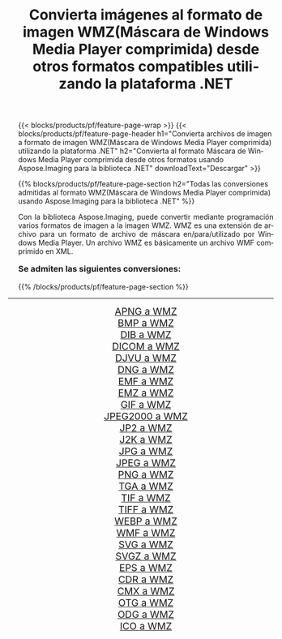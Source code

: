 ﻿---
title: Convierta imágenes al formato de imagen WMZ(Máscara de Windows Media Player comprimida) desde otros formatos compatibles utilizando la plataforma .NET 
weight: 3920
url: /es/net/conversion/to/wmz/ 
lang: es
langdirlevel: 2
locales: zh-hans,ja,it,ru,de,es,fr,nl,id,lt,pl,pt,vi,tr,ko,zh-hant,ar,hi,th,sv,cs,uk,he
description: Usando Aspose.Imaging para la biblioteca .NET, es fácil convertir a WMZ(Máscara de Windows Media Player comprimida) desde otros formatos de imagen compatibles
---

{{< blocks/products/pf/feature-page-wrap >}}
{{< blocks/products/pf/feature-page-header h1="Convierta archivos de imagen a formato de imagen WMZ(Máscara de Windows Media Player comprimida) utilizando la plataforma .NET" h2="Convierta al formato Máscara de Windows Media Player comprimida desde otros formatos usando Aspose.Imaging para la biblioteca .NET" downloadText="Descargar" >}}


{{% blocks/products/pf/feature-page-section  h2="Todas las conversiones admitidas al formato WMZ(Máscara de Windows Media Player comprimida) usando Aspose.Imaging para la biblioteca .NET" %}}
<p align=justify>Con la biblioteca Aspose.Imaging, puede convertir mediante programación varios formatos de imagen a la imagen WMZ. WMZ es una extensión de archivo para un formato de archivo de máscara en/para/utilizado por Windows Media Player. Un archivo WMZ es básicamente un archivo WMF comprimido en XML. </p>
<h3 style="margin-top:16px;">
Se admiten las siguientes conversiones:
</h3>
{{% /blocks/products/pf/feature-page-section %}}
<div class="container-fluid productfamilypage bg-gray">
    <div class="convertypes bg-gray agp-content section">
        <div class="container">
		<hr style="margin-left:-20px;"/>
		<div class="row other-converters" style="gap: 10px;font-size: 19px;text-align:center;">
		    <div class='col-md-3 other-converter remove-lp remove-rp'><a href="/imaging/es/net/conversion/apng-to-wmz/" style="padding:15px;">APNG a WMZ</a></div>
<div class='col-md-3 other-converter remove-lp remove-rp'><a href="/imaging/es/net/conversion/bmp-to-wmz/" style="padding:15px;">BMP a WMZ</a></div>
<div class='col-md-3 other-converter remove-lp remove-rp'><a href="/imaging/es/net/conversion/dib-to-wmz/" style="padding:15px;">DIB a WMZ</a></div>
<div class='col-md-3 other-converter remove-lp remove-rp'><a href="/imaging/es/net/conversion/dicom-to-wmz/" style="padding:15px;">DICOM a WMZ</a></div>
<div class='col-md-3 other-converter remove-lp remove-rp'><a href="/imaging/es/net/conversion/djvu-to-wmz/" style="padding:15px;">DJVU a WMZ</a></div>
<div class='col-md-3 other-converter remove-lp remove-rp'><a href="/imaging/es/net/conversion/dng-to-wmz/" style="padding:15px;">DNG a WMZ</a></div>
<div class='col-md-3 other-converter remove-lp remove-rp'><a href="/imaging/es/net/conversion/emf-to-wmz/" style="padding:15px;">EMF a WMZ</a></div>
<div class='col-md-3 other-converter remove-lp remove-rp'><a href="/imaging/es/net/conversion/emz-to-wmz/" style="padding:15px;">EMZ a WMZ</a></div>
<div class='col-md-3 other-converter remove-lp remove-rp'><a href="/imaging/es/net/conversion/gif-to-wmz/" style="padding:15px;">GIF a WMZ</a></div>
<div class='col-md-3 other-converter remove-lp remove-rp'><a href="/imaging/es/net/conversion/jpeg2000-to-wmz/" style="padding:15px;">JPEG2000 a WMZ</a></div>
<div class='col-md-3 other-converter remove-lp remove-rp'><a href="/imaging/es/net/conversion/jp2-to-wmz/" style="padding:15px;">JP2 a WMZ</a></div>
<div class='col-md-3 other-converter remove-lp remove-rp'><a href="/imaging/es/net/conversion/j2k-to-wmz/" style="padding:15px;">J2K a WMZ</a></div>
<div class='col-md-3 other-converter remove-lp remove-rp'><a href="/imaging/es/net/conversion/jpg-to-wmz/" style="padding:15px;">JPG a WMZ</a></div>
<div class='col-md-3 other-converter remove-lp remove-rp'><a href="/imaging/es/net/conversion/jpeg-to-wmz/" style="padding:15px;">JPEG a WMZ</a></div>
<div class='col-md-3 other-converter remove-lp remove-rp'><a href="/imaging/es/net/conversion/png-to-wmz/" style="padding:15px;">PNG a WMZ</a></div>
<div class='col-md-3 other-converter remove-lp remove-rp'><a href="/imaging/es/net/conversion/tga-to-wmz/" style="padding:15px;">TGA a WMZ</a></div>
<div class='col-md-3 other-converter remove-lp remove-rp'><a href="/imaging/es/net/conversion/tif-to-wmz/" style="padding:15px;">TIF a WMZ</a></div>
<div class='col-md-3 other-converter remove-lp remove-rp'><a href="/imaging/es/net/conversion/tiff-to-wmz/" style="padding:15px;">TIFF a WMZ</a></div>
<div class='col-md-3 other-converter remove-lp remove-rp'><a href="/imaging/es/net/conversion/webp-to-wmz/" style="padding:15px;">WEBP a WMZ</a></div>
<div class='col-md-3 other-converter remove-lp remove-rp'><a href="/imaging/es/net/conversion/wmf-to-wmz/" style="padding:15px;">WMF a WMZ</a></div>
<div class='col-md-3 other-converter remove-lp remove-rp'><a href="/imaging/es/net/conversion/svg-to-wmz/" style="padding:15px;">SVG a WMZ</a></div>
<div class='col-md-3 other-converter remove-lp remove-rp'><a href="/imaging/es/net/conversion/svgz-to-wmz/" style="padding:15px;">SVGZ a WMZ</a></div>
<div class='col-md-3 other-converter remove-lp remove-rp'><a href="/imaging/es/net/conversion/eps-to-wmz/" style="padding:15px;">EPS a WMZ</a></div>
<div class='col-md-3 other-converter remove-lp remove-rp'><a href="/imaging/es/net/conversion/cdr-to-wmz/" style="padding:15px;">CDR a WMZ</a></div>
<div class='col-md-3 other-converter remove-lp remove-rp'><a href="/imaging/es/net/conversion/cmx-to-wmz/" style="padding:15px;">CMX a WMZ</a></div>
<div class='col-md-3 other-converter remove-lp remove-rp'><a href="/imaging/es/net/conversion/otg-to-wmz/" style="padding:15px;">OTG a WMZ</a></div>
<div class='col-md-3 other-converter remove-lp remove-rp'><a href="/imaging/es/net/conversion/odg-to-wmz/" style="padding:15px;">ODG a WMZ</a></div>
<div class='col-md-3 other-converter remove-lp remove-rp'><a href="/imaging/es/net/conversion/ico-to-wmz/" style="padding:15px;">ICO a WMZ</a></div>
                </div>
        </div>
    </div>
</div>
<br/>

